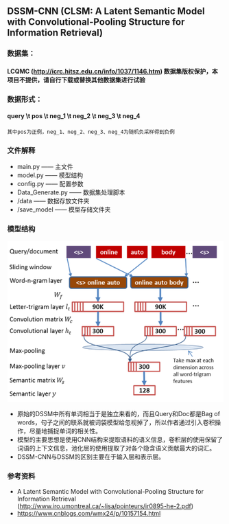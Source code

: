 ## DSSM-CNN (CLSM: A Latent Semantic Model with Convolutional-Pooling Structure for Information Retrieval)


### 数据集：
#### LCQMC (http://icrc.hitsz.edu.cn/info/1037/1146.htm) 数据集版权保护，本项目不提供，请自行下载或替换其他数据集进行试验


### 数据形式：
#### query \t pos \t neg_1 \t neg_2 \t neg_3 \t neg_4
    其中pos为正例，neg_1、neg_2、neg_3、neg_4为随机负采样得到负例


### 文件解释
* main.py —— 主文件
* model.py —— 模型结构
* config.py —— 配置参数
* Data_Generate.py —— 数据集处理脚本
* /data —— 数据存放文件夹
* /save_model —— 模型存储文件夹


### 模型结构
![avatar](DSSM-CNN.png)
* 原始的DSSM中所有单词相当于是独立来看的，而且Query和Doc都是Bag of words，句子之间的联系就被词袋模型给忽视掉了，所以作者通过引入卷积操作，尽量地捕捉单词的相关性。
* 模型的主要思想是使用CNN结构来提取语料的语义信息，卷积层的使用保留了词语的上下文信息，池化层的使用提取了对各个隐含语义贡献最大的词汇。
* DSSM-CNN与DSSM的区别主要在于输入层和表示层。


### 参考资料
* A Latent Semantic Model with Convolutional-Pooling Structure for Information Retrieval (http://www.iro.umontreal.ca/~lisa/pointeurs/ir0895-he-2.pdf)
* https://www.cnblogs.com/wmx24/p/10157154.html

